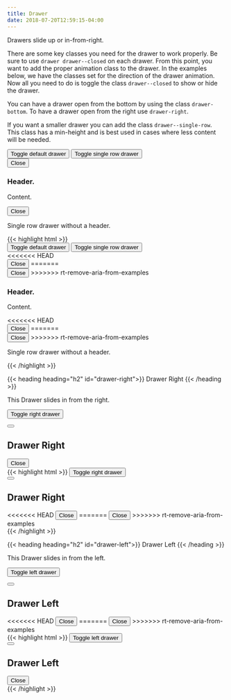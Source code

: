 ```yaml
---
title: Drawer
date: 2018-07-20T12:59:15-04:00
---
```


Drawers slide up or in-from-right.

There are some key classes you need for the drawer to work properly. Be sure to use `drawer drawer--closed` on each drawer.
From this point, you want to add the proper animation class to the drawer. In the examples below, we have the classes set for the
direction of the drawer animation. Now all you need to do is toggle the class `drawer--closed` to show or hide the drawer.

You can have a drawer open from the bottom by using the class `drawer-bottom`. To have a drawer open from the right
use `drawer-right`.

If you want a smaller drawer you can add the class `drawer--single-row`. This class has a min-height and is
best used in cases where less content will be needed.



<div class="block-container">
  <button class="button button--post button--lg drawer__open mr-2" data-drawer="default">Toggle default drawer</button>
  <button class="button button--post button--lg drawer__open" data-drawer="single-row">Toggle single row drawer</button>
</div>
<div id="default" class="drawer drawer-bottom drawer--closed animated slideInUp fastest">
  <div class="drawer__inner animated slideInUp fastest">
    <div class="drawer__header">
      <button class="button drawer__close" data-drawer="default">Close <i class="pi-times" aria-hidden="true"></i></button>
      <h3 class="mb-2">Header.</h3>
    </div>
    <div class="drawer__content">
      <p>Content.</p>
    </div>
  </div>
</div>
<div id="single-row" class="drawer drawer-bottom drawer--single-row drawer--closed animated slideInUp fastest">
  <div class="drawer__inner animated slideInUp fastest">
    <div class="drawer__content">
      <button class="button drawer__close" data-drawer="single-row">Close <i class="pi-times" aria-hidden="true"></i></button>
      <p>Single row drawer without a header.</p>
    </div>
  </div>
</div>

<div class="mt-3 mb-4">
{{< highlight html >}}
 <div class="block-container">
   <button class="button button--post button--lg drawer__open mr-2" data-drawer="default">Toggle default drawer</button>
   <button class="button button--post button--lg drawer__open" data-drawer="single-row">Toggle single row drawer</button>
 </div>
<<<<<<< HEAD
 <div id="default" class="drawer drawer-bottom drawer--closed animated slideInUp fastest">
   <div class="drawer__inner animated slideInUp fastest">
     <div class="drawer__header">
       <button class="button drawer__close" data-drawer="default">Close <i class="pi-times" aria-hidden="true"></i></button>
=======
 <div id="default" class="pui-drawer pui-drawer-bottom pui-drawer--closed animated slideInUp fastest">
   <div class="pui-drawer__inner animated slideInUp fastest">
     <div class="pui-drawer__header">
       <button class="button pui-drawer__close" data-drawer="default">Close <i class="pi-times"></i></button>
>>>>>>> rt-remove-aria-from-examples
       <h3 class="mb-2">Header.</h3>
     </div>
     <div class="drawer__content">
       <p>Content.</p>
     </div>
   </div>
 </div>
<<<<<<< HEAD
 <div id="single-row" class="drawer drawer-bottom drawer--single-row drawer--closed animated slideInUp fastest">
   <div class="drawer__inner animated slideInUp fastest">
     <div class="drawer__content">
       <button class="button drawer__close" data-drawer="single-row">Close <i class="pi-times" aria-hidden="true"></i></button>
=======
 <div id="single-row" class="pui-drawer pui-drawer-bottom pui-drawer--single-row pui-drawer--closed animated slideInUp fastest">
   <div class="pui-drawer__inner animated slideInUp fastest">
     <div class="pui-drawer__content">
       <button class="button pui-drawer__close" data-drawer="single-row">Close <i class="pi-times"></i></button>
>>>>>>> rt-remove-aria-from-examples
       <p>Single row drawer without a header.</p>
     </div>
   </div>
 </div>
{{< /highlight >}}
</div>


{{< heading heading="h2" id="drawer-right">}}
Drawer Right
{{< /heading >}}

This Drawer slides in from the right.


<button class="button button--post button--lg drawer__open" data-drawer="right">Toggle right drawer</button>

 <div id="right" class="drawer drawer-right slide-right-enter-active drawer--closed background-note pt-5 pb-3 px-4">
   <div class="flex flex--align-center flex--justify-between pb-3 mb-2">
     <div class="flex flex--align-center">
       <button class="button button--secondary js-toggle-form">
         <i class="pi-plus"></i>
       </button>
       <h2 class="ml-2 my-0 text-navy">Drawer Right</h2>
     </div>
     <button class="button drawer__close" data-drawer="right">Close <i class="pi-times" aria-hidden="true"></i></button>
   </div>
 </div>

<div class="mt-3 mb-4">
{{< highlight html >}}
<button class="button button--post button--lg drawer__open" data-drawer="right">Toggle right drawer</button>

 <div id="right" class="drawer drawer-right slide-right-enter-active drawer--closed background-note pt-5 pb-3 px-4">
   <div class="flex flex--align-center flex--justify-between pb-3 mb-2">
     <div class="flex flex--align-center">
       <button class="button button--secondary js-toggle-form">
         <i class="pi-plus"></i>
       </button>
       <h2 class="ml-2 my-0 text-navy">Drawer Right</h2>
     </div>
<<<<<<< HEAD
     <button class="button drawer__close" data-drawer="right">Close <i class="pi-times" aria-hidden="true"></i></button>
=======
     <button class="button pui-drawer__close" data-drawer="right">Close <i class="pi-times"></i></button>
>>>>>>> rt-remove-aria-from-examples
   </div>
 </div>
 {{< /highlight >}}
 </div>


{{< heading heading="h2" id="drawer-left">}}
Drawer Left
{{< /heading >}}

This Drawer slides in from the left.


<button class="button button--post button--lg drawer__open" data-drawer="left">Toggle left drawer</button>

 <div id="left" class="drawer drawer-left slide-left-enter-active drawer--closed background-note pt-5 pb-3 px-4">
   <div class="flex flex--align-center flex--justify-between pb-3 mb-2">
     <div class="flex flex--align-center">
       <button class="button button--secondary js-toggle-form">
         <i class="pi-plus"></i>
       </button>
       <h2 class="ml-2 my-0 text-navy">Drawer Left</h2>
     </div>
<<<<<<< HEAD
     <button class="button drawer__close" data-drawer="left">Close <i class="pi-times" aria-hidden="true"></i></button>
=======
     <button class="button pui-drawer__close" data-drawer="left">Close <i class="pi-times"></i></button>
>>>>>>> rt-remove-aria-from-examples
   </div>
 </div>

<div class="mt-3 mb-4">
 {{< highlight html >}}
<button class="button button--post button--lg drawer__open" data-drawer="left">Toggle left drawer</button>

 <div id="left" class="drawer drawer-left slide-left-enter-active drawer--closed background-note pt-5 pb-3 px-4">
   <div class="flex flex--align-center flex--justify-between pb-3 mb-2">
     <div class="flex flex--align-center">
       <button class="button button--secondary js-toggle-form">
         <i class="pi-plus"></i>
       </button>
       <h2 class="ml-2 my-0 text-navy">Drawer Left</h2>
     </div>
     <button class="button pui-drawer__close" data-drawer="left">Close <i class="pi-times"></i></button>
   </div>
 </div>
{{< /highlight >}}
</div>

